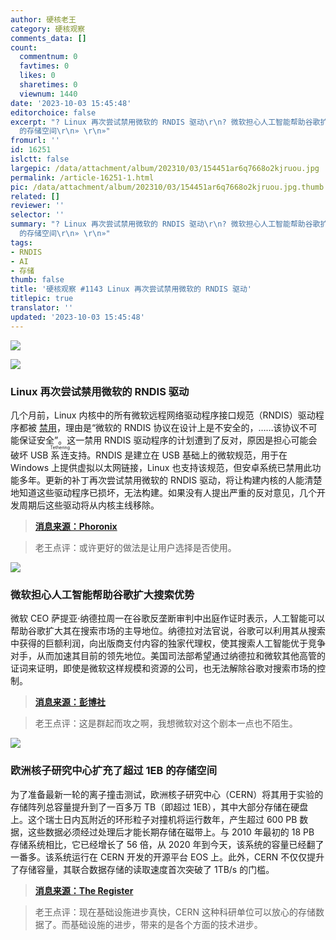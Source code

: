 ```yaml
---
author: 硬核老王
category: 硬核观察
comments_data: []
count:
  commentnum: 0
  favtimes: 0
  likes: 0
  sharetimes: 0
  viewnum: 1440
date: '2023-10-03 15:45:48'
editorchoice: false
excerpt: "? Linux 再次尝试禁用微软的 RNDIS 驱动\r\n? 微软担心人工智能帮助谷歌扩大搜索优势\r\n? 欧洲核子研究中心扩充了超过 1EB
  的存储空间\r\n» \r\n»"
fromurl: ''
id: 16251
islctt: false
largepic: /data/attachment/album/202310/03/154451ar6q7668o2kjruou.jpg
permalink: /article-16251-1.html
pic: /data/attachment/album/202310/03/154451ar6q7668o2kjruou.jpg.thumb.jpg
related: []
reviewer: ''
selector: ''
summary: "? Linux 再次尝试禁用微软的 RNDIS 驱动\r\n? 微软担心人工智能帮助谷歌扩大搜索优势\r\n? 欧洲核子研究中心扩充了超过 1EB
  的存储空间\r\n» \r\n»"
tags:
- RNDIS
- AI
- 存储
thumb: false
title: '硬核观察 #1143 Linux 再次尝试禁用微软的 RNDIS 驱动'
titlepic: true
translator: ''
updated: '2023-10-03 15:45:48'
---
```


![](/data/attachment/album/202310/03/154451ar6q7668o2kjruou.jpg)


![](/data/attachment/album/202310/03/154501xyf1syz1ptyys7pt.jpg)


### Linux 再次尝试禁用微软的 RNDIS 驱动


几个月前，Linux 内核中的所有微软远程网络驱动程序接口规范（RNDIS）驱动程序都被 [禁用](/article-15452-1.html)，理由是“微软的 RNDIS 协议在设计上是不安全的，……该协议不可能保证安全”。这一禁用 RNDIS 驱动程序的计划遭到了反对，原因是担心可能会破坏 USB <ruby> 系连 <rt>  Tethering </rt></ruby> 支持。RNDIS 是建立在 USB 基础上的微软规范，用于在 Windows 上提供虚拟以太网链接，Linux 也支持该规范，但安卓系统已禁用此功能多年。更新的补丁再次尝试禁用微软的 RNDIS 驱动，将让构建内核的人能清楚地知道这些驱动程序已损坏，无法构建。如果没有人提出严重的反对意见，几个开发周期后这些驱动将从内核主线移除。



> 
> **[消息来源：Phoronix](https://www.phoronix.com/news/Linux-Disable-RNDIS-Drivers)**
> 
> 
> 



> 
> 老王点评：或许更好的做法是让用户选择是否使用。
> 
> 
> 


![](/data/attachment/album/202310/03/154514xshl00r050sa0jed.jpg)


### 微软担心人工智能帮助谷歌扩大搜索优势


微软 CEO 萨提亚·纳德拉周一在谷歌反垄断审判中出庭作证时表示，人工智能可以帮助谷歌扩大其在搜索市场的主导地位。纳德拉对法官说，谷歌可以利用其从搜索中获得的巨额利润，向出版商支付内容的独家代理权，使其搜索人工智能优于竞争对手，从而加速其目前的领先地位。美国司法部希望通过纳德拉和微软其他高管的证词来证明，即使是微软这样规模和资源的公司，也无法解除谷歌对搜索市场的控制。



> 
> **[消息来源：彭博社](https://www.bloomberg.com/news/articles/2023-10-02/microsoft-s-nadella-calls-search-choice-bogus-in-google-trial)**
> 
> 
> 



> 
> 老王点评：这是群起而攻之啊，我想微软对这个剧本一点也不陌生。
> 
> 
> 


![](/data/attachment/album/202310/03/154528ejpr8d48ozvpp488.jpg)


### 欧洲核子研究中心扩充了超过 1EB 的存储空间


为了准备最新一轮的离子撞击测试，欧洲核子研究中心（CERN）将其用于实验的存储阵列总容量提升到了一百多万 TB（即超过 1EB），其中大部分存储在硬盘上。这个瑞士日内瓦附近的环形粒子对撞机将运行数年，产生超过 600 PB 数据，这些数据必须经过处理后才能长期存储在磁带上。与 2010 年最初的 18 PB 存储系统相比，它已经增长了 56 倍，从 2020 年到今天，该系统的容量已经翻了一番多。该系统运行在 CERN 开发的开源平台 EOS 上。此外，CERN 不仅仅提升了存储容量，其联合数据存储的读取速度首次突破了 1TB/s 的门槛。



> 
> **[消息来源：The Register](https://www.theregister.com/2023/10/02/cern_storage_exabyte/)**
> 
> 
> 



> 
> 老王点评：现在基础设施进步真快，CERN 这种科研单位可以放心的存储数据了。而基础设施的进步，带来的是各个方面的技术进步。
> 
> 
>